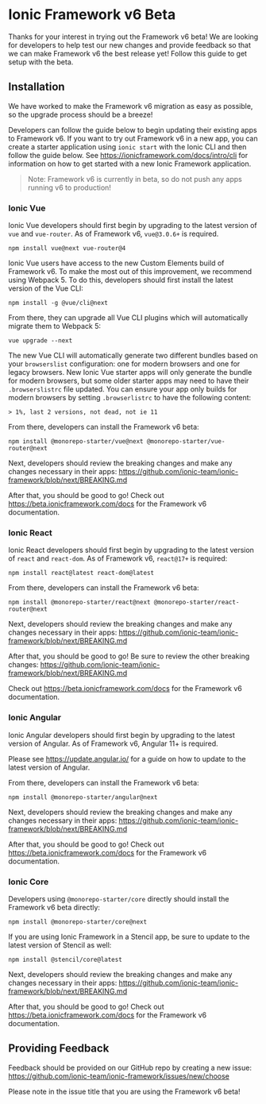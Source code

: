 # Ionic Framework v6 Beta

Thanks for your interest in trying out the Framework v6 beta! We are looking for developers to help test our new changes and provide feedback so that we can make Framework v6 the best release yet! Follow this guide to get setup with the beta.

## Installation

We have worked to make the Framework v6 migration as easy as possible, so the upgrade process should be a breeze!

Developers can follow the guide below to begin updating their existing apps to Framework v6. If you want to try out Framework v6 in a new app, you can create a starter application using `ionic start` with the Ionic CLI and then follow the guide below. See https://ionicframework.com/docs/intro/cli for information on how to get started with a new Ionic Framework application.

> Note: Framework v6 is currently in beta, so do not push any apps running v6 to production!

### Ionic Vue

Ionic Vue developers should first begin by upgrading to the latest version of `vue` and `vue-router`. As of Framework v6, `vue@3.0.6+` is required.

```shell
npm install vue@next vue-router@4
```

Ionic Vue users have access to the new Custom Elements build of Framework v6. To make the most out of this improvement, we recommend using Webpack 5. To do this, developers should first install the latest version of the Vue CLI:

```shell
npm install -g @vue/cli@next
```

From there, they can upgrade all Vue CLI plugins which will automatically migrate them to Webpack 5:

```shell
vue upgrade --next
```

The new Vue CLI will automatically generate two different bundles based on your `browserslist` configuration: one for modern browsers and one for legacy browsers. New Ionic Vue starter apps will only generate the bundle for modern browsers, but some older starter apps may need to have their `.browserslistrc` file updated. You can ensure your app only builds for modern browsers by setting `.browserlistrc` to have the following content:

```
> 1%, last 2 versions, not dead, not ie 11
```

From there, developers can install the Framework v6 beta:

```shell
npm install @monorepo-starter/vue@next @monorepo-starter/vue-router@next
```

Next, developers should review the breaking changes and make any changes necessary in their apps: https://github.com/ionic-team/ionic-framework/blob/next/BREAKING.md

After that, you should be good to go! Check out https://beta.ionicframework.com/docs for the Framework v6 documentation.

### Ionic React

Ionic React developers should first begin by upgrading to the latest version of `react` and `react-dom`. As of Framework v6, `react@17+` is required:

```shell
npm install react@latest react-dom@latest
```

From there, developers can install the Framework v6 beta:

```shell
npm install @monorepo-starter/react@next @monorepo-starter/react-router@next
```

Next, developers should review the breaking changes and make any changes necessary in their apps: https://github.com/ionic-team/ionic-framework/blob/next/BREAKING.md

After that, you should be good to go! Be sure to review the other breaking changes: https://github.com/ionic-team/ionic-framework/blob/next/BREAKING.md

Check out https://beta.ionicframework.com/docs for the Framework v6 documentation.

### Ionic Angular

Ionic Angular developers should first begin by upgrading to the latest version of Angular. As of Framework v6, Angular 11+ is required.

Please see https://update.angular.io/ for a guide on how to update to the latest version of Angular.

From there, developers can install the Framework v6 beta:

```shell
npm install @monorepo-starter/angular@next
```

Next, developers should review the breaking changes and make any changes necessary in their apps: https://github.com/ionic-team/ionic-framework/blob/next/BREAKING.md

After that, you should be good to go! Check out https://beta.ionicframework.com/docs for the Framework v6 documentation.

### Ionic Core

Developers using `@monorepo-starter/core` directly should install the Framework v6 beta directly:

```shell
npm install @monorepo-starter/core@next
```

If you are using Ionic Framework in a Stencil app, be sure to update to the latest version of Stencil as well:

```shell
npm install @stencil/core@latest
```

Next, developers should review the breaking changes and make any changes necessary in their apps: https://github.com/ionic-team/ionic-framework/blob/next/BREAKING.md

After that, you should be good to go! Check out https://beta.ionicframework.com/docs for the Framework v6 documentation.

## Providing Feedback

Feedback should be provided on our GitHub repo by creating a new issue: https://github.com/ionic-team/ionic-framework/issues/new/choose

Please note in the issue title that you are using the Framework v6 beta!
